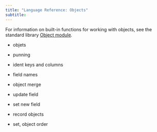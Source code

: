 ```yaml
---
title: "Language Reference: Objects"
subtitle:
---
```


For information on built-in functions for working with objects, see the standard
library [Object module](/stdlib/Object).

- objets
- punning
- ident keys and columns
- field names
- object merge
- update field
- set new field
- record objects

- set, object order
